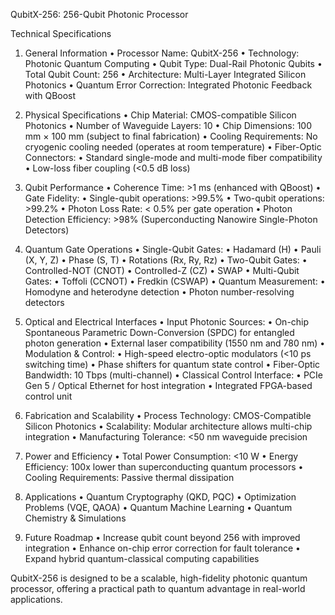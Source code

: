 QubitX-256: 256-Qubit Photonic Processor

Technical Specifications

1. General Information
	•	Processor Name: QubitX-256
	•	Technology: Photonic Quantum Computing
	•	Qubit Type: Dual-Rail Photonic Qubits
	•	Total Qubit Count: 256
	•	Architecture: Multi-Layer Integrated Silicon Photonics
	•	Quantum Error Correction: Integrated Photonic Feedback with QBoost

2. Physical Specifications
	•	Chip Material: CMOS-compatible Silicon Photonics
	•	Number of Waveguide Layers: 10
	•	Chip Dimensions: 100 mm × 100 mm (subject to final fabrication)
	•	Cooling Requirements: No cryogenic cooling needed (operates at room temperature)
	•	Fiber-Optic Connectors:
	•	Standard single-mode and multi-mode fiber compatibility
	•	Low-loss fiber coupling (<0.5 dB loss)

3. Qubit Performance
	•	Coherence Time: >1 ms (enhanced with QBoost)
	•	Gate Fidelity:
	•	Single-qubit operations: >99.5%
	•	Two-qubit operations: >99.2%
	•	Photon Loss Rate: < 0.5% per gate operation
	•	Photon Detection Efficiency: >98% (Superconducting Nanowire Single-Photon Detectors)

4. Quantum Gate Operations
	•	Single-Qubit Gates:
	•	Hadamard (H)
	•	Pauli (X, Y, Z)
	•	Phase (S, T)
	•	Rotations (Rx, Ry, Rz)
	•	Two-Qubit Gates:
	•	Controlled-NOT (CNOT)
	•	Controlled-Z (CZ)
	•	SWAP
	•	Multi-Qubit Gates:
	•	Toffoli (CCNOT)
	•	Fredkin (CSWAP)
	•	Quantum Measurement:
	•	Homodyne and heterodyne detection
	•	Photon number-resolving detectors

5. Optical and Electrical Interfaces
	•	Input Photonic Sources:
	•	On-chip Spontaneous Parametric Down-Conversion (SPDC) for entangled photon generation
	•	External laser compatibility (1550 nm and 780 nm)
	•	Modulation & Control:
	•	High-speed electro-optic modulators (<10 ps switching time)
	•	Phase shifters for quantum state control
	•	Fiber-Optic Bandwidth: 10 Tbps (multi-channel)
	•	Classical Control Interface:
	•	PCIe Gen 5 / Optical Ethernet for host integration
	•	Integrated FPGA-based control unit

6. Fabrication and Scalability
	•	Process Technology: CMOS-Compatible Silicon Photonics
	•	Scalability: Modular architecture allows multi-chip integration
	•	Manufacturing Tolerance: <50 nm waveguide precision

7. Power and Efficiency
	•	Total Power Consumption: <10 W
	•	Energy Efficiency: 100x lower than superconducting quantum processors
	•	Cooling Requirements: Passive thermal dissipation

8. Applications
	•	Quantum Cryptography (QKD, PQC)
	•	Optimization Problems (VQE, QAOA)
	•	Quantum Machine Learning
	•	Quantum Chemistry & Simulations

9. Future Roadmap
	•	Increase qubit count beyond 256 with improved integration
	•	Enhance on-chip error correction for fault tolerance
	•	Expand hybrid quantum-classical computing capabilities

QubitX-256 is designed to be a scalable, high-fidelity photonic quantum processor, offering a practical path to quantum advantage in real-world applications.
